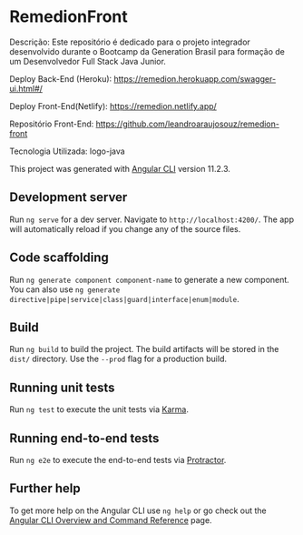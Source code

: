 # RemedionFront

Descrição:
Este repositório é dedicado para o projeto integrador desenvolvido durante o Bootcamp da Generation Brasil para formação de um Desenvolvedor Full Stack Java Junior.

Deploy Back-End (Heroku): https://remedion.herokuapp.com/swagger-ui.html#/

Deploy Front-End(Netlify): https://remedion.netlify.app/

Repositório Front-End: https://github.com/leandroaraujosouz/remedion-front

Tecnologia Utilizada:
logo-java   

This project was generated with [Angular CLI](https://github.com/angular/angular-cli) version 11.2.3.

## Development server

Run `ng serve` for a dev server. Navigate to `http://localhost:4200/`. The app will automatically reload if you change any of the source files.

## Code scaffolding

Run `ng generate component component-name` to generate a new component. You can also use `ng generate directive|pipe|service|class|guard|interface|enum|module`.

## Build

Run `ng build` to build the project. The build artifacts will be stored in the `dist/` directory. Use the `--prod` flag for a production build.

## Running unit tests

Run `ng test` to execute the unit tests via [Karma](https://karma-runner.github.io).

## Running end-to-end tests

Run `ng e2e` to execute the end-to-end tests via [Protractor](http://www.protractortest.org/).

## Further help

To get more help on the Angular CLI use `ng help` or go check out the [Angular CLI Overview and Command Reference](https://angular.io/cli) page.

